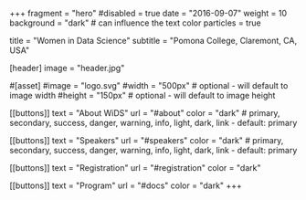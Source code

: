 +++
fragment = "hero"
#disabled = true
date = "2016-09-07"
weight = 10
background = "dark" # can influence the text color
particles = true

title = "Women in Data Science"
subtitle = "Pomona College, Claremont, CA, USA"

[header]
  image = "header.jpg"

#[asset]
  #image = "logo.svg"
  #width = "500px" # optional - will default to image width
  #height = "150px" # optional - will default to image height

[[buttons]]
  text = "About WiDS"
  url = "#about"
  color = "dark" # primary, secondary, success, danger, warning, info, light, dark, link - default: primary
  
[[buttons]]
  text = "Speakers"
  url = "#speakers"
  color = "dark" # primary, secondary, success, danger, warning, info, light, dark, link - default: primary

[[buttons]]
  text = "Registration"
  url = "#registration"
  color = "dark"

[[buttons]]
  text = "Program"
  url = "#docs"
  color = "dark"
+++
